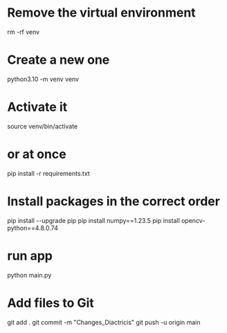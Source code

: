 # Remove the virtual environment
rm -rf venv

# Create a new one
python3.10 -m venv venv

# Activate it
source venv/bin/activate

# or at once
pip install -r requirements.txt

# Install packages in the correct order
pip install --upgrade pip
pip install numpy==1.23.5
pip install opencv-python==4.8.0.74



# run app
python main.py


# Add files to Git
git add .
git commit -m "Changes_Diactricis"
git push -u origin main


